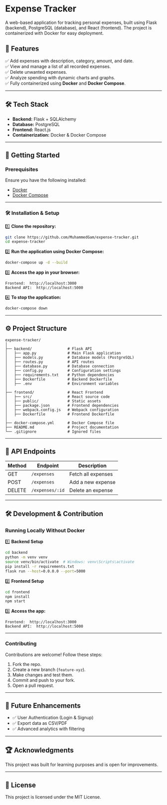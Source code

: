 # Expense Tracker

A web-based application for tracking personal expenses, built using Flask (backend), PostgreSQL (database), and React (frontend). The project is containerized with Docker for easy deployment.

## 📌 Features

✅ Add expenses with description, category, amount, and date.  
✅ View and manage a list of all recorded expenses.  
✅ Delete unwanted expenses.  
✅ Analyze spending with dynamic charts and graphs.  
✅ Fully containerized using **Docker** and **Docker Compose**.  

---

## 🛠️ Tech Stack

- **Backend:** Flask + SQLAlchemy
- **Database:** PostgreSQL
- **Frontend:** React.js
- **Containerization:** Docker & Docker Compose

---

## 🚀 Getting Started

### Prerequisites

Ensure you have the following installed:

- [Docker](https://www.docker.com/get-started)  
- [Docker Compose](https://docs.docker.com/compose/)  

---

### 🛠️ Installation & Setup

1️⃣ **Clone the repository:**
```sh
git clone https://github.com/MuhammedGam/expense-tracker.git
cd expense-tracker
```

2️⃣ **Run the application using Docker Compose:**
```sh
docker-compose up -d --build
```

3️⃣ **Access the app in your browser:**
```
Frontend:  http://localhost:3000
Backend API:  http://localhost:5000
```

4️⃣ **To stop the application:**
```sh
docker-compose down
```

---

## ⚙️ Project Structure

```
expense-tracker/
│
├── backend/                # Flask API
│   ├── app.py              # Main Flask application
│   ├── models.py           # Database models (PostgreSQL)
│   ├── routes.py           # API routes
│   ├── database.py         # Database connection
│   ├── config.py           # Configuration settings
│   ├── requirements.txt    # Python dependencies
│   ├── Dockerfile          # Backend Dockerfile
│   ├── .env                # Environment variables
│
├── frontend/               # React Frontend
│   ├── src/                # React source code
│   ├── public/             # Static assets
│   ├── package.json        # Frontend dependencies
│   ├── webpack.config.js   # Webpack configuration
│   ├── Dockerfile          # Frontend Dockerfile
│
├── docker-compose.yml      # Docker Compose file
├── README.md               # Project documentation
└── .gitignore              # Ignored files
```

---

## 📝 API Endpoints

| Method | Endpoint       | Description          |
|--------|---------------|----------------------|
| GET    | `/expenses`    | Fetch all expenses  |
| POST   | `/expenses`    | Add a new expense   |
| DELETE | `/expenses/:id` | Delete an expense  |

---

## 🛠️ Development & Contribution

### Running Locally Without Docker

1️⃣ **Backend Setup**
```sh
cd backend
python -m venv venv
source venv/bin/activate  # Windows: venv\Scripts\activate
pip install -r requirements.txt
flask run --host=0.0.0.0 --port=5000
```

2️⃣ **Frontend Setup**
```sh
cd frontend
npm install
npm start
```

3️⃣ **Access the app:**
```
Frontend:  http://localhost:3000
Backend API:  http://localhost:5000
```

---

### Contributing

Contributions are welcome! Follow these steps:

1. Fork the repo.  
2. Create a new branch (`feature-xyz`).  
3. Make changes and test them.  
4. Commit and push to your fork.  
5. Open a pull request.  

---

## 📌 Future Enhancements

- ✅ User Authentication (Login & Signup)
- ✅ Export data as CSV/PDF
- ✅ Advanced analytics with filtering

---

## 🏆 Acknowledgments

This project was built for learning purposes and is open for improvements.

---

## 🐛 License

This project is licensed under the MIT License.
